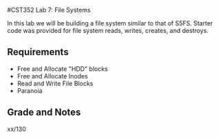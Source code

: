 #CST352 Lab 7: File Systems

In this lab we will be building a file system similar to that of S5FS. Starter code was provided for file system reads, writes, creates, and destroys.

## Requirements

* Free and Allocate "HDD" blocks
* Free and Allocate Inodes
* Read and Write File Blocks
* Paranoia

## Grade and Notes

xx/130

